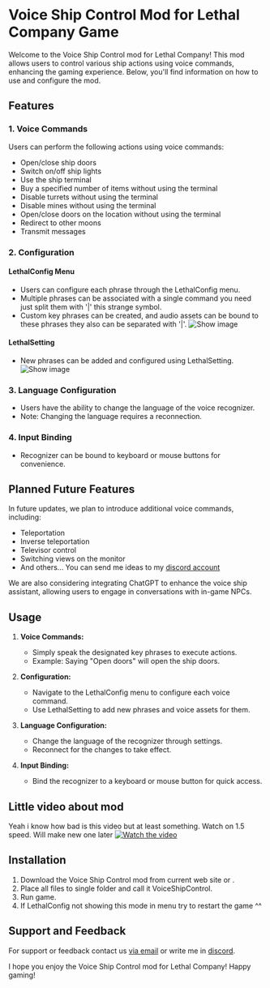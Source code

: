 # Voice Ship Control Mod for Lethal Company Game

Welcome to the Voice Ship Control mod for Lethal Company! This mod allows users to control various ship actions using voice commands, enhancing the gaming experience. Below, you'll find information on how to use and configure the mod.

## Features

### 1. Voice Commands

Users can perform the following actions using voice commands:

- Open/close ship doors
- Switch on/off ship lights
- Use the ship terminal
- Buy a specified number of items without using the terminal
- Disable turrets without using the terminal
- Disable mines without using the terminal
- Open/close doors on the location without using the terminal
- Redirect to other moons
- Transmit messages

### 2. Configuration

#### LethalConfig Menu

- Users can configure each phrase through the LethalConfig menu.
- Multiple phrases can be associated with a single command you need just split them with '|' this strange symbol.
- Custom key phrases can be created, and audio assets can be bound to these phrases they also can be separated with '|'.
![Show image](https://i.ibb.co/xgcp9SV/Lethal-Config-Menu.png)

#### LethalSetting

- New phrases can be added and configured using LethalSetting.
![Show image](https://i.ibb.co/3z3XkV1/Lethal-Settings-Menu.png)

### 3. Language Configuration

- Users have the ability to change the language of the voice recognizer.
- Note: Changing the language requires a reconnection.

### 4. Input Binding

- Recognizer can be bound to keyboard or mouse buttons for convenience.

## Planned Future Features

In future updates, we plan to introduce additional voice commands, including:

- Teleportation
- Inverse teleportation
- Televisor control
- Switching views on the monitor
- And others... You can send me ideas to my [discord account](https://discordapp.com/users/_judik_)

We are also considering integrating ChatGPT to enhance the voice ship assistant, allowing users to engage in conversations with in-game NPCs.

## Usage

1. **Voice Commands:**
   - Simply speak the designated key phrases to execute actions.
   - Example: Saying "Open doors" will open the ship doors.

2. **Configuration:**
   - Navigate to the LethalConfig menu to configure each voice command.
   - Use LethalSetting to add new phrases and voice assets for them.

3. **Language Configuration:**
   - Change the language of the recognizer through settings.
   - Reconnect for the changes to take effect.

4. **Input Binding:**
   - Bind the recognizer to a keyboard or mouse button for quick access.

## Little video about mod

Yeah i know how bad is this video but at least something. Watch on 1.5 speed. Will make new one later
[![Watch the video](https://i9.ytimg.com/vi_webp/QqmwDZ3J-TI/mq2.webp?sqp=COTx860G-oaymwEmCMACELQB8quKqQMa8AEB-AH-CYAC0AWKAgwIABABGFogWihaMA8=&rs=AOn4CLD2e1VhQoohdI6yVhbZBYnnvFl7Qg)](https://www.youtube.com/watch?v=QqmwDZ3J-TI&ab_channel=Judik)

## Installation

1. Download the Voice Ship Control mod from current web site or .
2. Place all files to single folder and call it VoiceShipControl.
3. Run game.
4. If LethalConfig not showing this mode in menu try to restart the game ^^

## Support and Feedback

For support or feedback contact us [via email](mailto:InkognitoZum@gmail.com) or write me in [discord](https://discordapp.com/users/_judik_).

I hope you enjoy the Voice Ship Control mod for Lethal Company! Happy gaming!